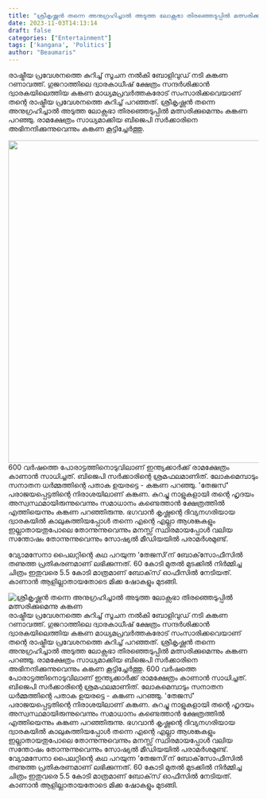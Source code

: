 ```yaml
---
title: "ശ്രീകൃഷ്ണൻ തന്നെ അനുഗ്രഹിച്ചാൽ അടുത്ത ലോക്സഭാ തിരഞ്ഞെടുപ്പിൽ മത്സരിക്കുമെന്നു കങ്കണ"
date: 2023-11-03T14:13:14
draft: false
categories: ["Entertainment"]
tags: ['kangana', 'Politics']
author: "Beaumaris"
---
```


രാഷ്ട്രീയ പ്രവേശനത്തെ കുറിച്ച് സൂചന നൽകി ബോളിവുഡ് നടി കങ്കണ റണാവത്ത്. ഗുജറാത്തിലെ ദ്വാരകാധീഷ് ക്ഷേത്രം സന്ദർശിക്കാൻ ദ്വാരകയിലെത്തിയ കങ്കണ മാധ്യമപ്രവർത്തകരോട് സംസാരിക്കവെയാണ് തന്റെ രാഷ്ട്രീയ പ്രവേശനത്തെ കുറിച്ച് പറഞ്ഞത്. ശ്രീകൃഷ്ണൻ തന്നെ അനുഗ്രഹിച്ചാൽ അടുത്ത ലോക്സഭാ തിരഞ്ഞെടുപ്പിൽ മത്സരിക്കുമെന്നും കങ്കണ പറഞ്ഞു. രാമക്ഷേത്രം സാധ്യമാക്കിയ ബിജെപി സർക്കാരിനെ അഭിനന്ദിക്കുന്നുവെന്നും കങ്കണ കൂട്ടിച്ചേർത്തു.

<img class="alignnone size-full wp-image-428023" src="https://cdn.boolokam.com/articles/2023/11/egeeegg.jpg" alt="" width="1248" height="650" />600 വർഷത്തെ പോരാട്ടത്തിനൊടുവിലാണ് ഇന്ത്യക്കാർക്ക് രാമക്ഷേത്രം കാണാൻ സാധിച്ചത്. ബിജെപി സർക്കാരിന്റെ ശ്രമഫലമാണിത്. ലോകമെമ്പാടും സനാതന ധർമ്മത്തിന്റെ പതാക ഉയരട്ടെ - കങ്കണ പറഞ്ഞു. 'തേജസ്' പരാജയപ്പെട്ടതിന്റെ നിരാശയിലാണ് കങ്കണ. കുറച്ചു നാളുകളായി തന്റെ ഹൃദയം അസ്വസ്ഥമായിരുന്നുവെന്നും സമാധാനം കണ്ടെത്താൻ ക്ഷേത്രത്തിൽ എത്തിയെന്നും കങ്കണ പറഞ്ഞിരുന്നു. ഭഗവാൻ കൃഷ്ണന്റെ ദിവ്യനഗരിയായ ദ്വാരകയിൽ കാലുകുത്തിയപ്പോൾ തന്നെ എന്റെ എല്ലാ ആശങ്കകളും ഇല്ലാതായതുപോലെ തോന്നുന്നുവെന്നും മനസ്സ് സ്ഥിരമായപ്പോൾ വലിയ സന്തോഷം തോന്നുന്നുവെന്നും സോഷ്യൽ മീഡിയയിൽ പരാമർശമുണ്ട്.

വ്യോമസേനാ പൈലറ്റിന്റെ കഥ പറയുന്ന ‘തേജസി’ന് ബോക്‌സോഫീസിൽ തണുത്ത പ്രതികരണമാണ് ലഭിക്കുന്നത്. 60 കോടി മുതൽ മുടക്കിൽ നിർമ്മിച്ച ചിത്രം ഇതുവരെ 5.5 കോടി മാത്രമാണ് ബോക്‌സ് ഓഫീസിൽ നേടിയത്. കാണാൻ ആളില്ലാതായതോടെ മിക്ക ഷോകളും മുടങ്ങി.


![ശ്രീകൃഷ്ണൻ തന്നെ അനുഗ്രഹിച്ചാൽ അടുത്ത ലോക്സഭാ തിരഞ്ഞെടുപ്പിൽ മത്സരിക്കുമെന്നു കങ്കണ](https://cdn.boolokam.com/articles/2023/11/egeeegg.jpg)രാഷ്ട്രീയ പ്രവേശനത്തെ കുറിച്ച് സൂചന നൽകി ബോളിവുഡ് നടി കങ്കണ റണാവത്ത്. ഗുജറാത്തിലെ ദ്വാരകാധീഷ് ക്ഷേത്രം സന്ദർശിക്കാൻ ദ്വാരകയിലെത്തിയ കങ്കണ മാധ്യമപ്രവർത്തകരോട് സംസാരിക്കവെയാണ് തന്റെ രാഷ്ട്രീയ പ്രവേശനത്തെ കുറിച്ച് പറഞ്ഞത്. ശ്രീകൃഷ്ണൻ തന്നെ അനുഗ്രഹിച്ചാൽ അടുത്ത ലോക്സഭാ തിരഞ്ഞെടുപ്പിൽ മത്സരിക്കുമെന്നും കങ്കണ പറഞ്ഞു. രാമക്ഷേത്രം സാധ്യമാക്കിയ ബിജെപി സർക്കാരിനെ അഭിനന്ദിക്കുന്നുവെന്നും കങ്കണ കൂട്ടിച്ചേർത്തു. 600 വർഷത്തെ പോരാട്ടത്തിനൊടുവിലാണ് ഇന്ത്യക്കാർക്ക് രാമക്ഷേത്രം കാണാൻ സാധിച്ചത്. ബിജെപി സർക്കാരിന്റെ ശ്രമഫലമാണിത്. ലോകമെമ്പാടും സനാതന ധർമ്മത്തിന്റെ പതാക ഉയരട്ടെ - കങ്കണ പറഞ്ഞു. 'തേജസ്' പരാജയപ്പെട്ടതിന്റെ നിരാശയിലാണ് കങ്കണ. കുറച്ചു നാളുകളായി തന്റെ ഹൃദയം അസ്വസ്ഥമായിരുന്നുവെന്നും സമാധാനം കണ്ടെത്താൻ ക്ഷേത്രത്തിൽ എത്തിയെന്നും കങ്കണ പറഞ്ഞിരുന്നു. ഭഗവാൻ കൃഷ്ണന്റെ ദിവ്യനഗരിയായ ദ്വാരകയിൽ കാലുകുത്തിയപ്പോൾ തന്നെ എന്റെ എല്ലാ ആശങ്കകളും ഇല്ലാതായതുപോലെ തോന്നുന്നുവെന്നും മനസ്സ് സ്ഥിരമായപ്പോൾ വലിയ സന്തോഷം തോന്നുന്നുവെന്നും സോഷ്യൽ മീഡിയയിൽ പരാമർശമുണ്ട്. വ്യോമസേനാ പൈലറ്റിന്റെ കഥ പറയുന്ന ‘തേജസി’ന് ബോക്‌സോഫീസിൽ തണുത്ത പ്രതികരണമാണ് ലഭിക്കുന്നത്. 60 കോടി മുതൽ മുടക്കിൽ നിർമ്മിച്ച ചിത്രം ഇതുവരെ 5.5 കോടി മാത്രമാണ് ബോക്‌സ് ഓഫീസിൽ നേടിയത്. കാണാൻ ആളില്ലാതായതോടെ മിക്ക ഷോകളും മുടങ്ങി.
